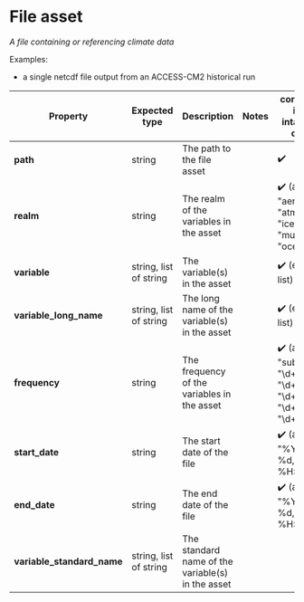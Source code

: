 # File asset

*A file containing or referencing climate data*

Examples: 
- a single netcdf file output from an ACCESS-CM2 historical run

| Property | Expected type | Description | Notes | core column in new intake-esm catalog |
| --- | --- | --- | --- | --- |
| **path** | string | The path to the file asset | | :heavy_check_mark: |
| **realm** | string | The realm of the variables in the asset | | :heavy_check_mark: (allow "aerosol", "atmos", "ice", "land", "multi", "ocean") |
| **variable** | string, list of string | The variable(s) in the asset | | :heavy_check_mark: (enforce as list) |
| **variable_long_name** | string, list of string | The long name of the variable(s) in the asset | | :heavy_check_mark: (enforce as list) |
| **frequency** | string | The frequency of the variables in the asset | | :heavy_check_mark: (allow "fx", "subhr", "\d+hr", "\d+day", "\d+mon", "\d+yr", "\d+dec") |
| **start_date** | string | The start date of the file | | :heavy_check_mark: (allow "%Y-%m-%d, %H:%M:%S") |
| **end_date** | string | The end date of the file | | :heavy_check_mark: (allow "%Y-%m-%d, %H:%M:%S") |
| **variable_standard_name** | string, list of string | The standard name of the variable(s) in the asset | | |
